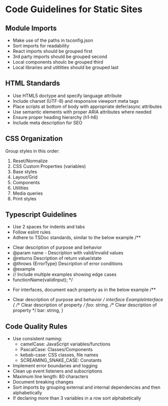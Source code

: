 # Code Guidelines for Static Sites

## Module Imports
- Make use of the paths in tsconfig.json
- Sort imports for readability
- React imports should be grouped first
- 3rd party imports should be grouped second
- Local components shoulc be grouped third
- Local libraries and utitlities should be grouped last

## HTML Standards
- Use HTML5 doctype and specify language attribute
- Include charset (UTF-8) and responsive viewport meta tags
- Place scripts at bottom of body with appropriate defer/async attributes
- Use semantic elements with proper ARIA attributes where needed
- Ensure proper heading hierarchy (h1-h6)
- Include meta description for SEO

## CSS Organization
Group styles in this order:
1. Reset/Normalize
2. CSS Custom Properties (variables)
3. Base styles
4. Layout/Grid 
5. Components
6. Utilities
7. Media queries
8. Print styles

## Typescript Guidelines

- Use 2 spaces for indents and tabs
- Follow eslint rules
- Adhere to TSDoc standards, similar to the below example
/**
 * Clear description of purpose and behavior
 * @param name - Description with valid/invalid values
 * @returns Description of return value/state
 * @throws {ErrorType} Description of error conditions
 * @example
 * // Include multiple examples showing edge cases
 * functionName(validInput);
 */
- For interfaces, document each property as in the below example
/**
 * Clear description of purpose and behavior
 */
interface ExampleInterface {
  /** Clear description of property */
  foo: string,
  /** Clear description of property */
  bar: string,
}

## Code Quality Rules
- Use consistent naming:
  - camelCase: JavaScript variables/functions
  - PascalCase: Classes/Components
  - kebab-case: CSS classes, file names
  - SCREAMING_SNAKE_CASE: Constants
- Implement error boundaries and logging
- Clean up event listeners and subscriptions
- Maximum line length: 80 characters
- Document breaking changes
- Sort imports by grouping external and internal dependencies and then alphabetically
- If declaring more than 3 variables in a row sort alphabetically